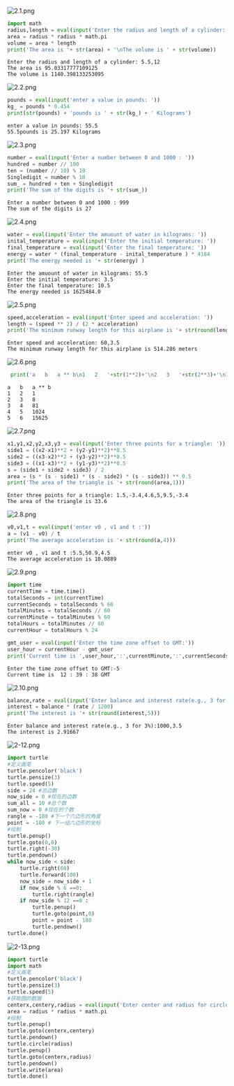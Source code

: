 
![2.1.png](https://github.com/poolbreak/PythonLanguage-programming/blob/master/images/2.1.png)


```python
import math
radius,length = eval(input('Enter the radius and length of a cylinder: '))
area = radius * radius * math.pi
volume = area * length
print('The area is '+ str(area) + '\nThe volume is ' + str(volume))
```

    Enter the radius and length of a cylinder: 5.5,12
    The area is 95.03317777109125
    The volume is 1140.398133253095
    

![2.2.png](https://github.com/poolbreak/PythonLanguage-programming/blob/master/images/2.2.png)


```python
pounds = eval(input('enter a value in pounds: '))
kg_ = pounds * 0.454
print(str(pounds) + 'pounds is ' + str(kg_) + ' Kilograms')
```

    enter a value in pounds: 55.5
    55.5pounds is 25.197 Kilograms
    

![2.3.png](https://github.com/poolbreak/PythonLanguage-programming/blob/master/images/2.3.png)


```python
number = eval(input('Enter a number between 0 and 1000 : '))
hundred = number // 100
ten = (number // 10) % 10
Singledigit = number % 10
sum_ = hundred + ten + Singledigit
print('The sum of the digits is '+ str(sum_))
```

    Enter a number between 0 and 1000 : 999
    The sum of the digits is 27
    

![2.4.png](https://github.com/poolbreak/PythonLanguage-programming/blob/master/images/2.4.png)


```python
water = eval(input('Enter the amuount of water in kilograms: '))
inital_temperature = eval(input('Enter the initial temperature: '))
final_temperature = eval(input('Enter the final temperature: '))
energy = water * (final_temperature - inital_temperature ) * 4184
print('The energy needed is '+ str(energy) )
```

    Enter the amuount of water in kilograms: 55.5
    Enter the initial temperature: 3.5
    Enter the final temperature: 10.5
    The energy needed is 1625484.0
    

![2.5.png](https://github.com/poolbreak/PythonLanguage-programming/blob/master/images/2.5.png)


```python
speed,acceleration = eval(input('Enter speed and acceleration: '))
length = (speed ** 2) / (2 * acceleration)
print('The minimum runway length for this airplane is '+ str(round(length,3))+ ' meters')
```

    Enter speed and acceleration: 60,3.5
    The minimum runway length for this airplane is 514.286 meters
    

![2.6.png](https://github.com/poolbreak/PythonLanguage-programming/blob/master/images/2.6.png)


```python
 print('a   b   a ** b\n1   2   '+str(1**2)+'\n2   3   '+str(2**3)+'\n3   4   '+str(3**4) +'\n4   5   '+str(4**5)+'\n5   6   '+str(5**6))
```

    a   b   a ** b
    1   2   1
    2   3   8
    3   4   81
    4   5   1024
    5   6   15625
    

![2.7.png](https://github.com/poolbreak/PythonLanguage-programming/blob/master/images/2.7.png)


```python
x1,y1,x2,y2,x3,y3 = eval(input('Enter three points for a triangle: '))
side1 = ((x2-x1)**2 + (y2-y1)**2)**0.5
side2 = ((x3-x2)**2 + (y3-y2)**2)**0.5
side3 = ((x1-x3)**2 + (y1-y3)**2)**0.5
s = (side1 + side2 + side3) / 2
area = (s * (s - side1) * (s - side2) * (s - side3)) ** 0.5
print('The area of the triangle is '+ str(round(area,1)))

```

    Enter three points for a triangle: 1.5,-3.4,4.6,5,9.5,-3.4
    The area of the triangle is 33.6
    

![2.8.png](https://github.com/poolbreak/PythonLanguage-programming/blob/master/images/2.8.png)


```python
v0,v1,t = eval(input('enter v0 , v1 and t :'))
a = (v1 - v0) / t
print('The average acceleration is '+ str(round(a,4)))
```

    enter v0 , v1 and t :5.5,50.9,4.5
    The average acceleration is 10.0889
    

![2.9.png](https://github.com/poolbreak/PythonLanguage-programming/blob/master/images/2.9.png)


```python
import time
currentTime = time.time()
totalSeconds = int(currentTime)
currentSeconds = totalSeconds % 60
totalMinutes = totalSeconds // 60
currentMinute = totalMinutes % 60
totalHours = totalMinutes // 60
currentHour = totalHours % 24

gmt_user = eval(input('Enter the time zone offset to GMT:'))
user_hour = currentHour - gmt_user
print('Current time is ',user_hour,':',currentMinute,':',currentSeconds,'GMT')
```

    Enter the time zone offset to GMT:-5
    Current time is  12 : 39 : 38 GMT
    

![2.10.png](https://github.com/poolbreak/PythonLanguage-programming/blob/master/images/2.10.png)


```python
balance,rate = eval(input('Enter balance and interest rate(e.g., 3 for 3%):'))
interest = balance * (rate / 1200)
print('The interest is '+ str(round(interest,5)))
```

    Enter balance and interest rate(e.g., 3 for 3%):1000,3.5
    The interest is 2.91667
    

![2-12.png](https://github.com/poolbreak/PythonLanguage-programming/blob/master/images/2-12.png)


```python
import turtle
#定义画笔
turtle.pencolor('black')
turtle.pensize(3)
turtle.speed(5)
side = 24 #总边数
now_side = 0 #现在的边数
sum_all = 10 #总个数
sum_now = 0 #现在的个数
rangle = -180 #下一个六边形的角度
point = -180 # 下一组六边形的坐标
#绘制
turtle.penup()
turtle.goto(0,0)
turtle.right(-30)
turtle.pendown()
while now_side < side:
    turtle.right(60)
    turtle.forward(100)
    now_side = now_side + 1
    if now_side % 6 ==0:
        turtle.right(rangle)
    if now_side % 12 ==0 :
        turtle.penup()
        turtle.goto(point,0)
        point = point - 180
        turtle.pendown()
turtle.done()
```

![2-13.png](https://github.com/poolbreak/PythonLanguage-programming/blob/master/images/2-13.png)


```python
import turtle
import math
#定义画笔
turtle.pencolor('black')
turtle.pensize(3)
turtle.speed(5)
#获取圆的数据
centerx,centery,radius = eval(input('Enter center and radius for circle:'))
area = radius * radius * math.pi
#绘制
turtle.penup()
turtle.goto(centerx,centery)
turtle.pendown()
turtle.circle(radius)
turtle.penup()
turtle.goto(centerx,radius)
turtle.pendown()
turtle.write(area)
turtle.done()
```
